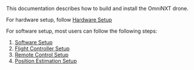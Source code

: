 
This documentation describes how to build and install the OmniNXT drone. 

For hardware setup, follow [Hardware Setup](hardware-setup.md)

For software setup, most users can follow the following steps: 

1. [Software Setup](software-setup.md)
2. [Flight Controller Setup](nxt-setup.md)
3. [Remote Control Setup](remote-control-setup.md)
4. [Position Estimation Setup](position-estimate-setup.md)


